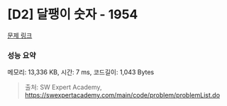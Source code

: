 # [D2] 달팽이 숫자 - 1954 

[문제 링크](https://swexpertacademy.com/main/code/problem/problemDetail.do?contestProbId=AV5PobmqAPoDFAUq) 

### 성능 요약

메모리: 13,336 KB, 시간: 7 ms, 코드길이: 1,043 Bytes



> 출처: SW Expert Academy, https://swexpertacademy.com/main/code/problem/problemList.do